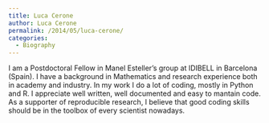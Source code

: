 ```yaml
---
title: Luca Cerone
author: Luca Cerone
permalink: /2014/05/luca-cerone/
categories:
  - Biography
---
```

I am a Postdoctoral Fellow in Manel Esteller&#8217;s group at IDIBELL in Barcelona (Spain). I have a background in Mathematics and research experience both in academy and industry. In my work I do a lot of coding, mostly in Python and R. I appreciate well written, well documented and easy to mantain code. As a supporter of reproducible research, I believe that good coding skills should be in the toolbox of every scientist nowadays.
